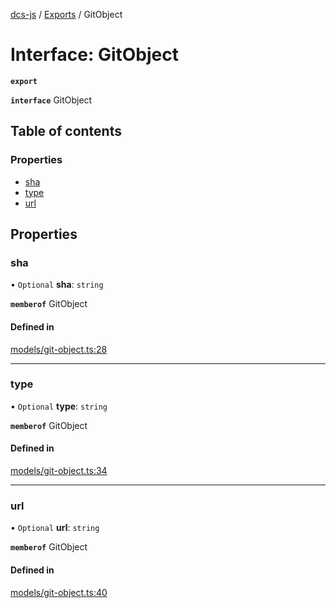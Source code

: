 [dcs-js](../README.md) / [Exports](../modules.md) / GitObject

# Interface: GitObject

**`export`**

**`interface`** GitObject

## Table of contents

### Properties

- [sha](GitObject.md#sha)
- [type](GitObject.md#type)
- [url](GitObject.md#url)

## Properties

### <a id="sha" name="sha"></a> sha

• `Optional` **sha**: `string`

**`memberof`** GitObject

#### Defined in

[models/git-object.ts:28](https://github.com/unfoldingWord/dcs-js/blob/b29eb7a/models/git-object.ts#L28)

___

### <a id="type" name="type"></a> type

• `Optional` **type**: `string`

**`memberof`** GitObject

#### Defined in

[models/git-object.ts:34](https://github.com/unfoldingWord/dcs-js/blob/b29eb7a/models/git-object.ts#L34)

___

### <a id="url" name="url"></a> url

• `Optional` **url**: `string`

**`memberof`** GitObject

#### Defined in

[models/git-object.ts:40](https://github.com/unfoldingWord/dcs-js/blob/b29eb7a/models/git-object.ts#L40)
